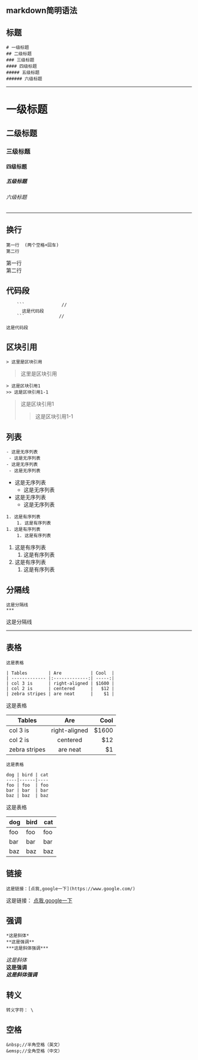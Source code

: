 ## markdown简明语法

## 标题

```
# 一级标题
## 二级标题
### 三级标题
#### 四级标题
##### 五级标题
###### 六级标题
```

***
# 一级标题
## 二级标题
### 三级标题
#### 四级标题
##### 五级标题
###### 六级标题
***

## 换行
```
第一行  (两个空格+回车)
第二行
```
第一行  
第二行


## 代码段

```
    ```              //
      这是代码段
    ```             //
```


```
这是代码段
```


## 区块引用
```
> 这里是区块引用
```
> 这里是区块引用


```
> 这是区块引用1
>> 这是区块引用1-1
```
> 这是区块引用1
>> 这是区块引用1-1

## 列表
```
- 这是无序列表
 - 这是无序列表
- 这是无序列表
 - 这是无序列表
```
- 这是无序列表
    - 这是无序列表
- 这是无序列表
    - 这是无序列表

```
1. 这是有序列表
    1. 这是有序列表
1. 这是有序列表
    1. 这是有序列表
```

1. 这是有序列表
    1. 这是有序列表
1. 这是有序列表
    1. 这是有序列表

## 分隔线
```
这是分隔线
***
```
这是分隔线
***

## 表格

```
这是表格

| Tables        | Are           | Cool  |
| ------------- |:-------------:| -----:|
| col 3 is      | right-aligned | $1600 |
| col 2 is      | centered      |   $12 |
| zebra stripes | are neat      |    $1 |
```

这是表格

| Tables        | Are           | Cool  |
| ------------- |:-------------:| -----:|
| col 3 is      | right-aligned | $1600 |
| col 2 is      | centered      |   $12 |
| zebra stripes | are neat      |    $1 |


```
这是表格

dog | bird | cat
----|------|----
foo | foo  | foo
bar | bar  | bar
baz | baz  | baz
```

这是表格

dog | bird | cat
----|------|----
foo | foo  | foo
bar | bar  | bar
baz | baz  | baz

## 链接
```
这是链接：[点我,google一下](https://www.google.com/)

```

这是链接： [点我,google一下](https://www.google.com/)

## 强调
```
*这是斜体*
**这是强调**
***这是斜体强调***
```
*这是斜体*  
**这是强调**  
***这是斜体强调***

## 转义
```
转义字符： \
```

## 空格
```
&nbsp;//半角空格（英文）
&emsp;//全角空格（中文）
```